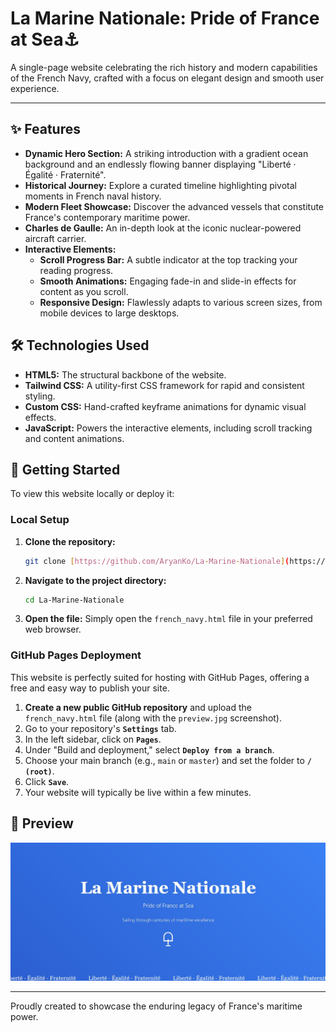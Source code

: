 # La Marine Nationale: Pride of France at Sea⚓

A single-page website celebrating the rich history and modern capabilities of the French Navy, crafted with a focus on elegant design and smooth user experience.

---

## ✨ Features

* **Dynamic Hero Section:** A striking introduction with a gradient ocean background and an endlessly flowing banner displaying "Liberté · Égalité · Fraternité".
* **Historical Journey:** Explore a curated timeline highlighting pivotal moments in French naval history.
* **Modern Fleet Showcase:** Discover the advanced vessels that constitute France's contemporary maritime power.
* **Charles de Gaulle:** An in-depth look at the iconic nuclear-powered aircraft carrier.
* **Interactive Elements:**
    * **Scroll Progress Bar:** A subtle indicator at the top tracking your reading progress.
    * **Smooth Animations:** Engaging fade-in and slide-in effects for content as you scroll.
    * **Responsive Design:** Flawlessly adapts to various screen sizes, from mobile devices to large desktops.

## 🛠️ Technologies Used

* **HTML5:** The structural backbone of the website.
* **Tailwind CSS:** A utility-first CSS framework for rapid and consistent styling.
* **Custom CSS:** Hand-crafted keyframe animations for dynamic visual effects.
* **JavaScript:** Powers the interactive elements, including scroll tracking and content animations.

## 🚀 Getting Started

To view this website locally or deploy it:

### Local Setup

1.  **Clone the repository:**
    ```bash
    git clone [https://github.com/AryanKo/La-Marine-Nationale](https://github.com/AryanKo/La-Marine-Nationale)
    ```
2.  **Navigate to the project directory:**
    ```bash
    cd La-Marine-Nationale
    ```
3.  **Open the file:**
    Simply open the `french_navy.html` file in your preferred web browser.

### GitHub Pages Deployment

This website is perfectly suited for hosting with GitHub Pages, offering a free and easy way to publish your site.

1.  **Create a new public GitHub repository** and upload the `french_navy.html` file (along with the `preview.jpg` screenshot).
2.  Go to your repository's **`Settings`** tab.
3.  In the left sidebar, click on **`Pages`**.
4.  Under "Build and deployment," select **`Deploy from a branch`**.
5.  Choose your main branch (e.g., `main` or `master`) and set the folder to **`/ (root)`**.
6.  Click **`Save`**.
7.  Your website will typically be live within a few minutes.

## 📸 Preview

![La Marine Nationale Website Preview](Preview.jpg)

---

Proudly created to showcase the enduring legacy of France's maritime power.
